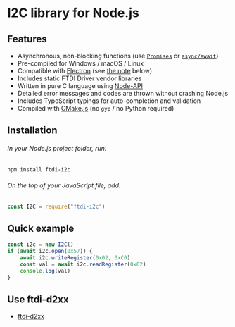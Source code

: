 # I2C library for Node.js

## Features
- Asynchronous, non-blocking functions (use [`Promises`](https://developer.mozilla.org/en-US/docs/Learn/JavaScript/Asynchronous/Promises) or [`async/await`](https://developer.mozilla.org/en-US/docs/Learn/JavaScript/Asynchronous/Promises#async_and_await))
- Pre-compiled for Windows / macOS / Linux
- Compatible with [Electron](https://www.electronjs.org/) (see [the note](#note-to-electron-users) below)
- Includes static FTDI Driver vendor libraries
- Written in pure C language using [Node-API](https://nodejs.org/api/n-api.html#node-api)
- Detailed error messages and codes are thrown without crashing Node.js
- Includes TypeScript typings for auto-completion and validation
- Compiled with [CMake.js](https://github.com/cmake-js/cmake-js) (no `gyp` / no Python required)


## Installation
###### In your Node.js project folder, run:
```bash
npm install ftdi-i2c
```
###### On the top of your JavaScript file, add:
```js
const I2C = require("ftdi-i2c")
```


## Quick example
```js
const i2c = new I2C()
if (await i2c.open(0x57)) {
    await i2c.writeRegister(0x02, 0xC0)
    const val = await i2c.readRegister(0x02)
    console.log(val)
}
```


## Use ftdi-d2xx
- [ftdi-d2xx](https://github.com/motla/ftdi-d2xx)
